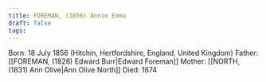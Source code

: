 ```yaml
---
title: FOREMAN, (1856) Annie Emma
draft: false
tags:
---
```

Born: 18 July 1856 (Hitchin, Hertfordshire, England, United Kingdom)
Father: [[FOREMAN, (1828) Edward Burr|Edward Foreman]]
Mother: [[NORTH, (1831) Ann Olive|Ann Olive North]]
Died: 1874